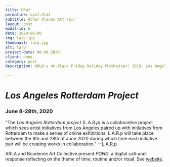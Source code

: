 ```yaml
---
title: OPaf
permalink: opaf.html
subtitle: Other Places Art Fair
layout: post
modal-id: 6
date: 2020-06-08
img: larp.jpg
thumbnail: larp.jpg
alt: larp
project-date: 06-08-2020
client: none
category: post
description: ARLA's Un-Black Friday Holiday FUNdraiser! 2019. Los Angeles, CA. 11/29/2019.  

---
```


<h1><i>Los Angeles Rotterdam Project</i></h1>
<h3>June 8-28th, 2020</h3>

 "The <i>Los Angeles Rotterdam project (L.A.R.p)</i> is a collaborative project which sees artist initiatives 
 from Los Angeles paired up with initiatives from Rotterdam to make a series of online exhibitions. 
 L.A.R.p will take place between the 8th and 28th of June 2020 during which time each initiative pair 
 will be creating works in collaboration." --<a href="https://larp.hotglue.me/about">L.A.R.p</a>
 
 
ARLA and Bcademie Art Collective present <i>PONG</i>, a digital call-and-response reflecting on the theme of time, 
routine and/or ritual.  See <a href="https://larp.hotglue.me/?exhibition_5">website</a>.



<img src = "img/portfolio/larp1.jpg" class="img-responsive img-centered" alt="">

<img src = "img/portfolio/larp2.jpg" class="img-responsive img-centered" alt="">

<img src = "img/portfolio/larp3.jpg" class="img-responsive img-centered" alt="">

<img src = "img/portfolio/larp4.jpg" class="img-responsive img-centered" alt="">

<img src = "img/portfolio/clippy.jpg" class="img-responsive img-centered" alt="">